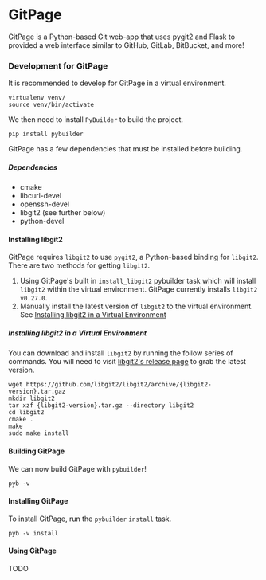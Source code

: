 # GitPage

GitPage is a Python-based Git web-app that uses pygit2 and Flask to provided a web 
interface similar to GitHub, GitLab, BitBucket, and more!

### Development for GitPage

It is recommended to develop for GitPage in a virtual environment.
```
virtualenv venv/
source venv/bin/activate
```
We then need to install `PyBuilder` to build the project.
```
pip install pybuilder
```
GitPage has a few dependencies that must be installed before building.

##### Dependencies

* cmake
* libcurl-devel
* openssh-devel
* libgit2 (see further below)
* python-devel

#### Installing libgit2

GitPage requires `libgit2`  to use `pygit2`, a Python-based binding for `libgit2`.  
There are two methods for getting `libgit2`.
1. Using GitPage's built in `install_libgit2` pybuilder task which will install `libgit2`
within the virtual environment. GitPage currently installs `libgit2 v0.27.0`.
2. Manually install the latest version of `libgit2` to the virtual environment.
See [Installing libgit2 in a Virtual Environment](#installing-libgit2-in-a-virtual-environment)

##### Installing libgit2 in a Virtual Environment
You can download and install `libgit2` by running the follow series of commands.  You will
need to visit [libgit2's release page](https://github.com/libgit2/libgit2/releases) to 
grab the latest version.
```
wget https://github.com/libgit2/libgit2/archive/{libgit2-version}.tar.gaz
mkdir libgit2
tar xzf {libgit2-version}.tar.gz --directory libgit2
cd libgit2
cmake .
make
sudo make install
```

#### Building GitPage
We can now build GitPage with `pybuilder`!
```
pyb -v
```

#### Installing GitPage
To install GitPage, run the `pybuilder` `install` task.
```
pyb -v install
```

#### Using GitPage
TODO